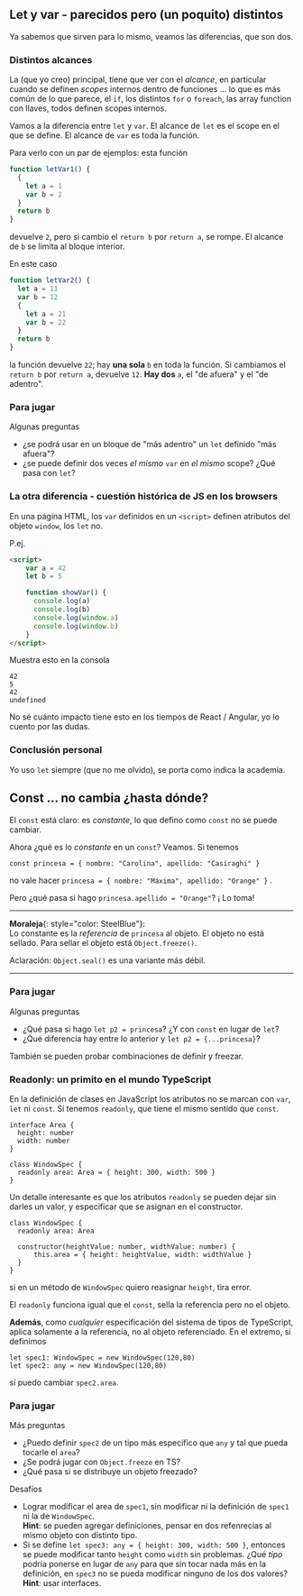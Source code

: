 ## Let y var - parecidos pero (un poquito) distintos

Ya sabemos que sirven para lo mismo, veamos las diferencias, que son dos.

### Distintos alcances
La (que yo creo) principal, tiene que ver con el _alcance_, en particular cuando se definen _scopes_ internos dentro de funciones ... lo que es más común de lo que parece, el `if`, los distintos `for` o `foreach`, las array function con llaves, todos definen scopes internos.

Vamos a la diferencia entre `let` y `var`. El alcance de `let` es el scope en el que se define. El alcance de `var` es toda la función. 

Para verlo con un par de ejemplos: esta función 
``` javascript
function letVar1() {
  {
    let a = 1
    var b = 2
  }
  return b
}
```
devuelve `2`, pero si cambio el `return b`  por `return a`, se rompe. El alcance de `b` se limita al bloque interior.

En este caso
``` javascript
function letVar2() {
  let a = 11
  var b = 12
  {
    let a = 21
    var b = 22
  }
  return b
}
```
la función devuelve `22`; hay **una sola** `b` en toda la función. 
Si cambiamos el `return b`  por `return a`, devuelve `12`. **Hay dos** `a`, el "de afuera" y el "de adentro".

### Para jugar 
Algunas preguntas
- ¿se podrá usar en un bloque de "más adentro" un `let` definido "más afuera"?
- ¿se puede definir dos veces _el mismo_ `var` en _el mismo_ scope? ¿Qué pasa con `let`?

### La otra diferencia - cuestión histórica de JS en los browsers
En una página HTML, los `var` definidos en un `<script>` definen atributos del objeto `window`, los `let` no.

P.ej.

``` html
<script>
    var a = 42
    let b = 5

    function showVar() {
      console.log(a)
      console.log(b)
      console.log(window.a)
      console.log(window.b)
    }
</script>
```
Muestra esto en la consola
```
42
5
42
undefined
```

No sé cuánto impacto tiene esto en los tiempos de 
React / Angular, yo lo cuento por las dudas.



### Conclusión personal

Yo uso `let` siempre (que no me olvido), se porta como indica la academia.


## Const ... no cambia ¿hasta dónde?

El `const` está claro: es _constante_, lo que defino como `const` no se puede cambiar.

Ahora ¿qué es lo _constante_ en un `const`? Veamos. Si tenemos

```
const princesa = { nombre: "Carolina", apellido: "Casiraghi" }
```

no vale hacer 
`princesa = { nombre: "Máxima", apellido: "Orange" }` .

Pero ¿qué pasa si hago `princesa.apellido = "Orange"`? ¡
Lo toma!


------
**Moraleja**{: style="color: SteelBlue"}:  
Lo constante es la _referencia_ de `princesa` al objeto. El objeto no está sellado. Para sellar el objeto está `Object.freeze()`.

Aclaración: `Object.seal()` es una variante más débil.

------

### Para jugar 
Algunas preguntas
- ¿Qué pasa si hago `let p2 = princesa`? ¿Y con `const` en lugar de `let`?
- ¿Qué diferencia hay entre lo anterior y `let p2 = {...princesa}`?

También se pueden probar combinaciones de definir y freezar.

### Readonly: un primito en el mundo TypeScript
En la definición de clases en JavaScript los atributos no se marcan con `var`, `let` ni `const`. 
Sí tenemos `readonly`, que tiene el mismo sentido que `const`.

```
interface Area {
  height: number
  width: number
}

class WindowSpec {
  readonly area: Area = { height: 300, width: 500 }
}
```

Un detalle interesante es que los atributos `readonly` se pueden dejar sin darles un valor, y especificar que se asignan en el constructor.

```
class WindowSpec {
  readonly area: Area
  
  constructor(heightValue: number, widthValue: number) {
      this.area = { height: heightValue, width: widthValue }
  }
}
```
si en un método de `WindowSpec` quiero reasignar `height`, tira error.

El `readonly` funciona igual que el `const`, sella la referencia pero no el objeto.

**Además**, como _cualquier_ especificación del sistema de tipos de TypeScript, aplica solamente a la referencia, no al objeto referenciado. En el extremo, si definimos
```
let spec1: WindowSpec = new WindowSpec(120,80)
let spec2: any = new WindowSpec(120,80)
```
sí puedo cambiar `spec2.area`.

### Para jugar
Más preguntas

- ¿Puedo definir `spec2` de un tipo más específico que `any` y tal que pueda tocarle el `area`?
- ¿Se podrá jugar con `Object.freeze` en TS?
- ¿Qué pasa si se distribuye un objeto freezado?

Desafíos
- Lograr modificar el area de `spec1`, sin modificar ni la definición de `spec1` ni la de `WindowSpec`. <br/> **Hint**: se pueden agregar definiciones, pensar en dos refenrecias al mismo objeto con distinto tipo.
- Si se define `let spec3: any = { height: 300, width: 500 }`, entonces se puede modificar tanto `height` como `width` sin problemas. ¿Qué _tipo_ podría ponerse en lugar de `any` para que sin tocar nada más en la definición, en `spec3` no se pueda modificar ninguno de los dos valores? <br/> **Hint**: usar interfaces.




